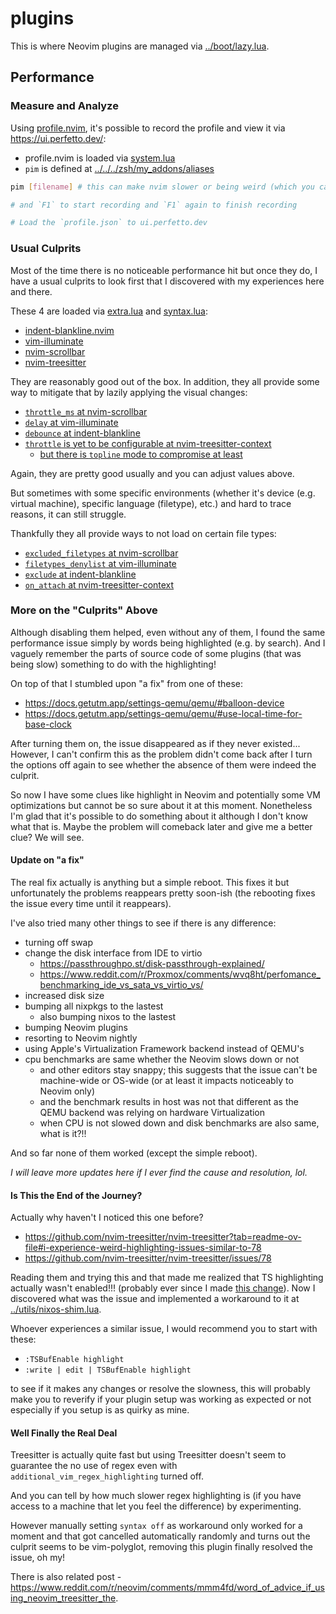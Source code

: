 # plugins

This is where Neovim plugins are managed via
[../boot/lazy.lua](../boot/lazy.lua).

## Performance

### Measure and Analyze

Using [profile.nvim](https://github.com/stevearc/profile.nvim), it's possible to
record the profile and view it via https://ui.perfetto.dev/:

- profile.nvim is loaded via [system.lua](./system.lua)
- `pim` is defined at
  [../../../zsh/my_addons/aliases](../../../zsh/my_addons/aliases)

```bash
pim [filename] # this can make nvim slower or being weird (which you can try again to see if improves)

# and `F1` to start recording and `F1` again to finish recording

# Load the `profile.json` to ui.perfetto.dev
```

### Usual Culprits

Most of the time there is no noticeable performance hit but once they do, I have
a usual culprits to look first that I discovered with my experiences here and
there.

These 4 are loaded via [extra.lua](./extra.lua) and [syntax.lua](./syntax.lua):

- [indent-blankline.nvim](https://github.com/lukas-reineke/indent-blankline.nvim)
- [vim-illuminate](https://github.com/RRethy/vim-illuminate)
- [nvim-scrollbar](https://github.com/petertriho/nvim-scrollbar)
- [nvim-treesitter](https://github.com/nvim-treesitter/nvim-treesitter-context)

They are reasonably good out of the box. In addition, they all provide some way
to mitigate that by lazily applying the visual changes:

- [`throttle_ms` at nvim-scrollbar](https://github.com/petertriho/nvim-scrollbar/blob/35f99d559041c7c0eff3a41f9093581ceea534e8/README.md?plain=1#L127)
- [`delay` at vim-illuminate](https://github.com/RRethy/vim-illuminate/blob/3bd2ab64b5d63b29e05691e624927e5ebbf0fb86/README.md?plain=1#L25)
- [`debounce` at indent-blankline](https://github.com/lukas-reineke/indent-blankline.nvim/blob/3c8a185da4b8ab7aef487219f5e001b11d4b6aaf/doc/indent_blankline.txt#L188-L192)
- [`throttle` is yet to be configurable at nvim-treesitter-context](https://github.com/nvim-treesitter/nvim-treesitter-context/issues/369)
    - [but there is `topline` mode to compromise at least](https://github.com/nvim-treesitter/nvim-treesitter-context?tab=readme-ov-file#configuration)


Again, they are pretty good usually and you can adjust values above.

But sometimes with some specific environments (whether it's device (e.g. virtual
machine), specific language (filetype), etc.) and hard to trace reasons, it can
still struggle.

Thankfully they all provide ways to not load on certain file types:

- [`excluded_filetypes` at nvim-scrollbar](https://github.com/petertriho/nvim-scrollbar/blob/35f99d559041c7c0eff3a41f9093581ceea534e8/README.md?plain=1#L231)
- [`filetypes_denylist` at vim-illuminate](https://github.com/RRethy/vim-illuminate/blob/3bd2ab64b5d63b29e05691e624927e5ebbf0fb86/README.md?plain=1#L31)
- [`exclude` at indent-blankline](https://github.com/lukas-reineke/indent-blankline.nvim/blob/3c8a185da4b8ab7aef487219f5e001b11d4b6aaf/doc/indent_blankline.txt#L207-L218)
- [`on_attach` at nvim-treesitter-context](https://github.com/nvim-treesitter/nvim-treesitter-context?tab=readme-ov-file#configuration)

### More on the "Culprits" Above

Although disabling them helped, even without any of them, I found the same performance issue simply by words being highlighted (e.g. by search). And I vaguely remember the parts of source code of some plugins (that was being slow) something to do with the highlighting!

On top of that I stumbled upon "a fix" from one of these:
- https://docs.getutm.app/settings-qemu/qemu/#balloon-device
- https://docs.getutm.app/settings-qemu/qemu/#use-local-time-for-base-clock

After turning them on, the issue disappeared as if they never existed...
However, I can't confirm this as the problem didn't come back after I turn the options off again
to see whether the absence of them were indeed the culprit.

So now I have some clues like highlight in Neovim and potentially some VM optimizations but cannot be so sure about it at this moment. Nonetheless I'm glad that it's possible to do something about it although I don't know what that is.
Maybe the problem will comeback later and give me a better clue? We will see.

#### Update on "a fix"

The real fix actually is anything but a simple reboot. This fixes it but unfortunately the problems reappears pretty soon-ish (the rebooting fixes the issue every time until it reappears).

I've also tried many other things to see if there is any difference:
- turning off swap
- change the disk interface from IDE to virtio
  - https://passthroughpo.st/disk-passthrough-explained/
  - https://www.reddit.com/r/Proxmox/comments/wvq8ht/perfomance_benchmarking_ide_vs_sata_vs_virtio_vs/
- increased disk size
- bumping all nixpkgs to the lastest
  - also bumping nixos to the lastest
- bumping Neovim plugins
- resorting to Neovim nightly
- using Apple's Virtualization Framework backend instead of QEMU's
- cpu benchmarks are same whether the Neovim slows down or not
  - and other editors stay snappy; this suggests that the issue can't be machine-wide or OS-wide (or at least it impacts noticeably to Neovim only)
  - and the benchmark results in host was not that different as the QEMU backend was relying on hardware Virtualization
  - when CPU is not slowed down and disk benchmarks are also same, what is it?!!

And so far none of them worked (except the simple reboot).

_I will leave more updates here if I ever find the cause and resolution, lol._

#### Is This the End of the Journey?

Actually why haven't I noticed this one before?
- https://github.com/nvim-treesitter/nvim-treesitter?tab=readme-ov-file#i-experience-weird-highlighting-issues-similar-to-78
- https://github.com/nvim-treesitter/nvim-treesitter/issues/78

Reading them and trying this and that made me realized that TS highlighting actually wasn't enabled!!! (probably ever since I made [this change](https://github.com/ryuheechul/dotfiles/commit/0a8bae199ea8151e1b90b4075e8925a6717839f5)). Now I discovered what was the issue and implemented a workaround to it at [../utils/nixos-shim.lua](../utils/nixos-shim.lua).

Whoever experiences a similar issue, I would recommend you to start with these:
- `:TSBufEnable highlight`
- `:write | edit | TSBufEnable highlight`

to see if it makes any changes or resolve the slowness, this will probably make you to reverify if your plugin setup was working as expected or not especially if you setup is as quirky as mine.

#### Well Finally the Real Deal

Treesitter is actually quite fast but using Treesitter doesn't seem to guarantee the no use of regex even with `additional_vim_regex_highlighting` turned off.

And you can tell by how much slower regex highlighting is (if you have access to a machine that let you feel the difference) by experimenting.

However manually setting `syntax off` as workaround only worked for a moment and that got cancelled automatically randomly and turns out the culprit seems to be vim-polyglot, removing this plugin finally resolved the issue, oh my!

There is also related post - https://www.reddit.com/r/neovim/comments/mmm4fd/word_of_advice_if_using_neovim_treesitter_the.
